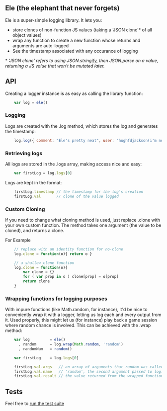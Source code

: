 ## Ele (the elephant that never forgets)

Ele is a super-simple logging library.  It lets you:

* store clones of non-function JS values (taking a 'JSON clone'\* of all object values)
* wrap any function to create a new function whose returns and arguments are auto-logged
* See the timestamp associated with any occurance of logging


\* *'JSON clone' refers to using JSON.stringify, then JSON.parse on a value, returning a JS value that won't be mutated later.*

## API 

Creating a logger instance is as easy as calling the library function:

```javascript
    var log = ele()
```

### Logging 

Logs are created with the .log method, which stores the log and generates the timestamp:

```javascript
    log.log({ comment: "Ele's pretty neat", user: "hughfdjackson(i'm not biased)" })
```

### Retrieving logs

All logs are stored in the .logs array, making access nice and easy: 

```javascript
    var firstLog = log.logs[0]
```

Logs are kept in the format:

```javascript
    firstLog.timestamp // the timestamp for the log's creation
    firstLog.val       // clone of the value logged
```

### Custom Cloning

If you need to change what cloning method is used, just replace .clone with your own custom function.  The method takes one argument (the value to be cloned), and returns a clone.

For Example

```javascript
    // replace with an identity function for no-clone
    log.clone = function(o){ return o }

    // a shallow clone function
    log.clone = function(o){
        var clone = {}
        for ( var prop in o ) clone[prop] = o[prop]
        return clone
    }
```

### Wrapping functions for logging purposes

With impure functions (like Math.random, for instance), it'd be nice to conveniently wrap it with a logger, letting us log each and every output from it.  Used properly, this might let us (for instance) play back a game session where random chance is involved.  This can be achieved with the .wrap method:

```javascript
    var log         = ele()
      , random      = log.wrap(Math.random, 'random')
      , randomNum   = random()

    var firstLog    = log.logs[0]

    firstLog.val.args   // an array of arguments that random was called with
    firstLog.val.name   // 'random', the second argument passed to log.wrap
    firstLog.val.result // the value returned from the wrapped function
```


## Tests

Feel free to [run the test suite](http://hughfdjackson.github.com/ele/test/)
